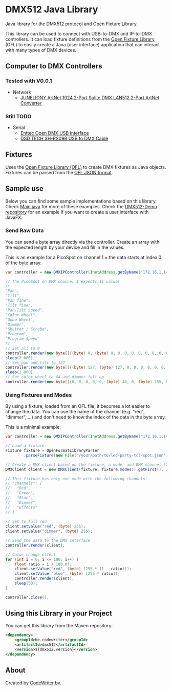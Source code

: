 # DMX512 Java Library

Java library for the DMX512 protocol and Open Fixture Library.

This library can be used to connect with USB-to-DMX and IP-to-DMX controllers. It can load fixture definitions from the [Open Fixture Library]() (OFL) to easily create a Java (user interface) application that can interact with many types of DMX devices.

## Computer to DMX Controllers

### Tested with V0.0.1

* Network
    * [JUNELIONY ArtNet 1024 2-Port Sulite DMX LAN512 2-Port ArtNet Converter](https://www.amazon.com.be/dp/B0CYPQ2Z4V)

### Still TODO

* Serial
  * [Enttec Open DMX USB Interface](https://www.thomann.de/be/enttec_open_dmx_usb_interface.htm)
  * [DSD TECH SH-RS09B USB to DMX Cable](https://www.amazon.com.be/gp/product/B07WV6P5W6/)

  
## Fixtures

Uses the [Open Fixture Library (OFL)](https://open-fixture-library.org/) to create DMX fixtures as Java objects. Fixtures can be parsed from the [OFL JSON format](https://github.com/OpenLightingProject/open-fixture-library/blob/master/docs/fixture-format.md).

## Sample use

Below you can find some sample implementations based on this library. Check [Main.java](src/main/java/be/codewriter/dmx512/Main.java) for more of these examples. Check the [DMX512-Demo repository](https://github.com/codewriterbv/DMX512-Demo) for an example if you want to create a user interface with JavaFX.

### Send Raw Data

You can send a byte array directly via the controller. Create an array with the expected length by your device and fill in the values. 

This is an example for a PicoSpot on channel 1 = the data starts at index 0 of the byte array.

```java
var controller = new DMXIPController(InetAddress.getByName("172.16.1.144"));

// The PicoSpot on DMX channel 1 expects 11 values
/*
"Pan",
"Tilt",
"Pan fine",
"Tilt fine",
"Pan/Tilt Speed",
"Color Wheel",
"Gobo Wheel",
"Dimmer",
"Shutter / Strobe",
"Program",
"Program Speed"
*/
// Set all to 0
controller.render(new byte[]{(byte) 0, (byte) 0, 0, 0, 0, 0, 0, 0, 0, 0, 0});
sleep(2_000);
// Set pan and tilt to 127
controller.render(new byte[]{(byte) 127, (byte) 127, 0, 0, 0, 0, 0, 0, 0, 0, 0});
sleep(2_000);
// Set color wheel to 44 and dimmer full op
controller.render(new byte[]{0, 0, 0, 0, 0, (byte) 44, 0, (byte) 255, 0, 0, 0});
```

### Using Fixtures and Modes

By using a fixture, loaded from an OFL file, it becomes a lot easier to change the data. You can use the name of the channel (e.g. "red", "dimmer", ...) and don't need to know the index of the data in the byte array.

This is a minimal example:

```java
var controller = new DMXIPController(InetAddress.getByName("172.16.1.144"));

// Load a fixture
Fixture fixture = OpenFormatLibraryParser
        .parseFixture(new File("/your/path/to/led-party-tcl-spot.json"));

// Create a DMX client based on the fixture, a mode, and DMX channel (23 in this example)
DMXClient client = new DMXClient(fixture, fixture.modes().getFirst(), 23);

// This fixture has only one mode with the following channels:
// "channels": [
//   "Red",
//   "Green",
//   "Blue",
//   "Dimmer",
//   "Effects"
// ]
              
// Set to full red
client.setValue("red", (byte) 255);
client.setValue("dimmer", (byte) 255);

// Send the data to the DMX interface
controller.render(client);

// Color change effect
for (int i = 0; i <= 100; i++) {
    float ratio = i / 100.0f;
    client.setValue("red", (byte) (255 * (1 - ratio)));
    client.setValue("blue", (byte) (255 * ratio));
    controller.render(client);
    sleep(50);
}

controller.close();
```

## Using this Library in your Project

You can get this library from the Maven repository:

```xml
<dependency>
    <groupId>be.codewriter</groupId>
    <artifactId>dmx512</artifactId>
    <version>${dmx512.version}</version>
</dependency>
```

## About

Created by [CodeWriter bv](https://codewriter.be/).
